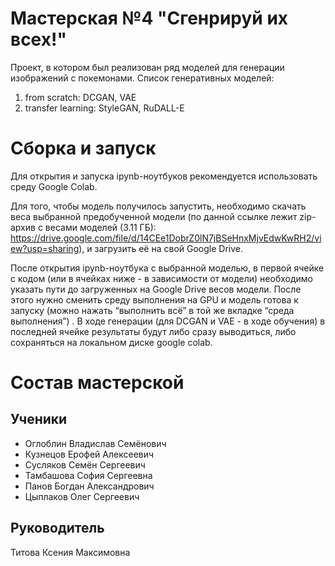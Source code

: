 # Мастерская №4 "Сгенрируй их всех!"
Проект, в котором был реализован ряд моделей для генерации изображений с покемонами.
Список генеративных моделей:
1.  from scratch: DCGAN, VAE
2.  transfer learning: StyleGAN, RuDALL-E

# Сборка и запуск
Для открытия и запуска ipynb-ноутбуков рекомендуется использовать среду Google Colab. 

Для того, чтобы модель получилось запустить, необходимо скачать веса выбранной предобученной модели (по данной ссылке лежит zip-архив с весами моделей (3.11 ГБ): 
https://drive.google.com/file/d/14CEe1DobrZ0lN7jBSeHnxMjvEdwKwRH2/view?usp=sharing), и загрузить её на свой Google Drive. 

После открытия ipynb-ноутбука с выбранной моделью, в первой ячейке с кодом (или в ячейках ниже - в зависимости от модели) необходимо указать пути до загруженных на Google Drive весов модели. После этого нужно сменить среду выполнения на GPU и модель готова к запуску (можно нажать “выполнить всё” в той же вкладке “среда выполнения”) .
В ходе генерации (для DCGAN и VAE - в ходе обучения) в последней ячейке результаты будут либо сразу выводиться, либо сохраняться на локальном диске google colab.

# Состав мастерской
## Ученики
- Оглоблин Владислав Семёнович
- Кузнецов Ерофей Алексеевич
- Сусляков Семён Сергеевич
- Тамбашова София Сергеевна
- Панов Богдан Александрович
- Цыплаков Олег Сергеевич
## Руководитель
Титова Ксения Максимовна
